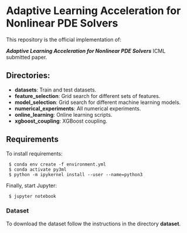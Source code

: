 # Adaptive Learning Acceleration for Nonlinear PDE Solvers

This repository is the official implementation of: 

***Adaptive Learning Acceleration for Nonlinear PDE Solvers*** ICML submitted paper.

## Directories:

- **datasets**: Train and test datasets.
- **feature_selection**: Grid search for different sets of features.
- **model_selection**: Grid search for different machine learning models.
- **numerical_experiments**: All numerical experiments.
- **online_learning**: Online learning scripts.
- **xgboost_coupling**: XGBoost coupling.

## Requirements

To install requirements:

```setup
 $ conda env create -f environment.yml 
 $ conda activate py3ml
 $ python -m ipykernel install --user --name=python3
```

Finally, start Jupyter:

```start
 $ jupyter notebook
```

### Dataset

To download the dataset follow the instructions in the directory **dataset**.

